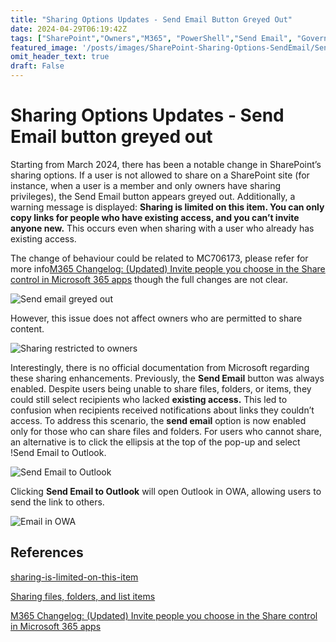 ```yaml
---
title: "Sharing Options Updates - Send Email Button Greyed Out"
date: 2024-04-29T06:19:42Z
tags: ["SharePoint","Owners","M365", "PowerShell","Send Email", "Governance"]
featured_image: '/posts/images/SharePoint-Sharing-Options-SendEmail/SendLinkInOutlook.png'
omit_header_text: true
draft: False
---
```


# Sharing Options Updates - Send Email button greyed out

Starting from March 2024, there has been a notable change in SharePoint’s sharing options. If a user is not allowed to share on a SharePoint site (for instance, when a user is a member and only owners have sharing privileges), the Send Email button appears greyed out. Additionally, a warning message is displayed: **Sharing is limited on this item. You can only copy links for people who have existing access, and you can’t invite anyone new.** This occurs even when sharing with a user who already has existing access. 

The change of behaviour could be related to MC706173, please refer for more info[M365 Changelog: (Updated) Invite people you choose in the Share control in Microsoft 365 apps](https://petri.com/microsoft-changelog/m365-changelog-invite-people-you-choose-in-the-share-control-in-microsoft-365-apps/) though the full changes are not clear.

![Send email greyed out](../images/SharePoint-Sharing-Options-SendEmail/SendEmailGreyed.png) 

However, this issue does not affect owners who are permitted to share content.

![Sharing restricted to owners](../images/SharePoint-Sharing-Options-SendEmail/SiteSharingSettings_Owners.png) 

Interestingly, there is no official documentation from Microsoft regarding these sharing enhancements. Previously, the **Send Email** button was always enabled. Despite users being unable to share files, folders, or items, they could still select recipients who lacked **existing access.** This led to confusion when recipients received notifications about links they couldn’t access. To address this scenario, the **send email** option is now enabled only for those who can share files and folders. For users who cannot share, an alternative is to click the ellipsis at the top of the pop-up and select !Send Email to Outlook.

![Send Email to Outlook](../images/SharePoint-Sharing-Options-SendEmail/SendLinkInOutlook.png) 

Clicking **Send Email to Outlook** will open Outlook in OWA, allowing users to send the link to others.

![Email in OWA](../images/SharePoint-Sharing-Options-SendEmail/EmailinOWA.png) 

## References 

[sharing-is-limited-on-this-item](https://techcommunity.microsoft.com/t5/sharepoint/sharing-is-limited-on-this-item/m-p/4084439)

[Sharing files, folders, and list items](https://support.microsoft.com/en-gb/office/sharing-files-folders-and-list-items-74cab0bf-39c6-4112-a63f-88ee121722d0?wt.mc_id=MVP_308367)

[M365 Changelog: (Updated) Invite people you choose in the Share control in Microsoft 365 apps](https://petri.com/microsoft-changelog/m365-changelog-invite-people-you-choose-in-the-share-control-in-microsoft-365-apps/)